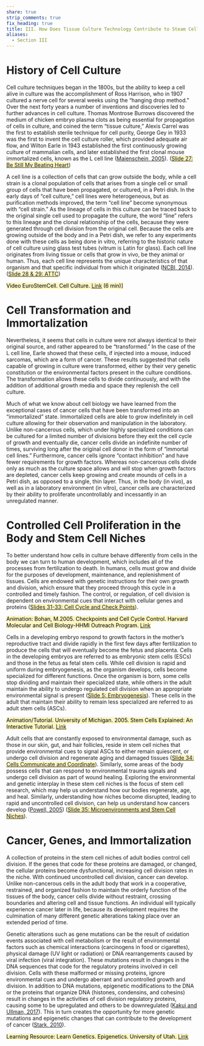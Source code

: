 ```yaml
---
share: true
strip_comments: true
fix_heading: true
title: III. How Does Tissue Culture Technology Contribute to Steam Cell Research (SCR)?
aliases:
  - Section III
---
```

# History of Cell Culture

Cell culture techniques began in the 1800s, but the ability to keep a cell alive in culture was the accomplishment of Ross Harrison, who in 1907 cultured a nerve cell for several weeks using the “hanging drop method.” Over the next forty years a number of inventions and discoveries led to further advances in cell culture. Thomas Montrose Burrows discovered the medium of chicken embryo plasma clots as being essential for propagation of cells in culture, and coined the term “tissue culture,” Alexis Carrel was the first to establish sterile technique for cell purity, George Gey in 1933 was the first to invent the cell culture roller, which provided adequate air flow, and Wilton Earle in 1943 established the first continuously growing culture of mammalian cells, and later established the first clonal mouse immortalized cells, known as the L cell line ([Maienschein, 2005](http://www.amazon.com/Whose-View-Life-Embryos-Cloning/dp/0674017668)). (<mark style="background: #FFF3A3A6;">[Slide 27: Be Still My Beating Heart](http://stemcellcurriculum.org/slidesets.html)</mark>)

A cell line is a collection of cells that can grow outside the body, while a cell strain is a clonal population of cells that arises from a single cell or small group of cells that have been propagated, or cultured, in a Petri dish. In the early days of “cell culture,” cell lines were heterogeneous, but as purification methods improved, the term “cell line” become synonymous with “cell strain.” As the lineage of cells in this culture can be traced back to the original single cell used to propagate the culture, the word “line” refers to this lineage and the clonal relationship of the cells, because they were generated through cell division from the original cell. Because the cells are growing outside of the body and in a Petri dish, we refer to any experiments done with these cells as being done in vitro, referring to the historic nature of cell culture using glass test tubes (vitrum is Latin for glass). Each cell line originates from living tissue or cells that grow in vivo, be they animal or human. Thus, each cell line represents the unique characteristics of that organism and that specific individual from which it originated ([NCBI, 2014](http://pubmedcommonsblog.ncbi.nlm.nih.gov/2014/05/16/spotlight-on-amanda-capes-davis-setting-the-cell-line-record-straight/)). (<mark style="background: #FFF3A3A6;">[Slide 28 & 29: ATTC](http://stemcellcurriculum.org/slidesets.html)</mark>)

<mark style="background: #FFF3A3A6;">Video EuroStemCell. Cell Culture. [Link](http://www.eurostemcell.org/films) (6 min)]</mark>

# Cell Transformation and Immortalization

Nevertheless, it seems that cells in culture were not always identical to their original source, and rather appeared to be “transformed.” In the case of the L cell line, Earle showed that these cells, if injected into a mouse, induced sarcomas, which are a form of cancer. These results suggested that cells capable of growing in culture were transformed, either by their very genetic constitution or the environmental factors present in the culture conditions. The transformation allows these cells to divide continuously, and with the addition of additional growth media and space they replenish the cell culture.

Much of what we know about cell biology we have learned from the exceptional cases of cancer cells that have been transformed into an “immortalized” state. Immortalized cells are able to grow indefinitely in cell culture allowing for their observation and manipulation in the laboratory. Unlike non-cancerous cells, which under highly specialized conditions can be cultured for a limited number of divisions before they exit the cell cycle of growth and eventually die, cancer cells divide an indefinite number of times, surviving long after the original cell donor in the form of “immortal cell lines.” Furthermore, cancer cells ignore “contact inhibition” and have fewer requirements for growth factors. Whereas non-cancerous cells divide only as much as the culture space allows and will stop when growth factors are depleted, cancer cells keep growing and create mounds of cells in a Petri dish, as opposed to a single, thin layer. Thus, in the body (in vivo), as well as in a laboratory environment (in vitro), cancer cells are characterized by their ability to proliferate uncontrollably and incessantly in an unregulated manner.

# Controlled Cell Proliferation in the Body and Stem Cell Niches

To better understand how cells in culture behave differently from cells in the body we can turn to human development, which includes all of the processes from fertilization to death. In humans, cells must grow and divide for the purposes of development, maintenance, and replenishment of tissues. Cells are endowed with genetic instructions for their own growth and division, which ensure that they proceed through this cycle in a controlled and timely fashion. The control, or regulation, of cell division is dependent on environmental cues that interact with cellular genes and proteins (<mark style="background: #FFF3A3A6;">[Slides 31-33: Cell Cycle and Check Points](http://stemcellcurriculum.org/slidesets.html)</mark>).

<mark style="background: #FFF3A3A6;">Animation: Bohan, M.2005. Checkpoints and Cell Cycle Control. Harvard Molecular and Cell Biology-HHMI Outreach Program. [Link](https://lifesciencesoutreach.fas.harvard.edu/biology-cancer-animations)</mark>

Cells in a developing embryo respond to growth factors in the mother’s reproductive tract and divide rapidly in the first few days after fertilization to produce the cells that will eventually become the fetus and placenta. Cells in the developing embryos are referred to as embryonic stem cells (ESCs) and those in the fetus as fetal stem cells. While cell division is rapid and uniform during embryogenesis, as the organism develops, cells become specialized for different functions. Once the organism is born, some cells stop dividing and maintain their specialized state, while others in the adult maintain the ability to undergo regulated cell division when an appropriate environmental signal is present (<mark style="background: #FFF3A3A6;">[Slide 5: Embryogenesis](http://stemcellcurriculum.org/slidesets.html)</mark>). These cells in the adult that maintain their ability to remain less specialized are referred to as adult stem cells (ASCs).

<mark style="background: #FFF3A3A6;">Animation/Tutorial. University of Michigan. 2005. Stem Cells Explained: An Interactive Tutorial. [Link](http://www.stemcellresearch.umich.edu/overview/tutorial.html)</mark>

Adult cells that are constantly exposed to environmental damage, such as those in our skin, gut, and hair follicles, reside in stem cell niches that provide environmental cues to signal ASCs to either remain quiescent, or undergo cell division and regenerate aging and damaged tissues (<mark style="background: #FFF3A3A6;">[Slide 34: Cells Communicate and Coordinate](http://stemcellcurriculum.org/slidesets.html)</mark>). Similarly, some areas of the body possess cells that can respond to environmental trauma signals and undergo cell division as part of wound healing. Exploring the environmental and genetic interplay in these stem cell niches is the focus of stem cell research, which may help us understand how our bodies regenerate, age, and heal. Similarly, understanding how niches become disrupted, leading to rapid and uncontrolled cell division, can help us understand how cancers develop ([Powell, 2005](http://stemcellcurriculum.org/slidesets.html)) (<mark style="background: #FFF3A3A6;">[Slide 35: Microenvironments and Stem Cell Niches](http://stemcellcurriculum.org/slidesets.html)</mark>).


# Cancer, Genes, and Immortalization

A collection of proteins in the stem cell niches of adult bodies control cell division. If the genes that code for these proteins are damaged, or changed, the cellular proteins become dysfunctional, increasing cell division rates in the niche. With continued uncontrolled cell division, cancer can develop. Unlike non-cancerous cells in the adult body that work in a cooperative, restrained, and organized fashion to maintain the orderly function of the tissues of the body, cancer cells divide without restraint, crossing boundaries and altering cell and tissue functions. An individual will typically experience cancer later in life, because its development requires the culmination of many different genetic alterations taking place over an extended period of time.

Genetic alterations such as gene mutations can be the result of oxidation events associated with cell metabolism or the result of environmental factors such as chemical interactions (carcinogens in food or cigarettes), physical damage (UV light or radiation) or DNA rearrangements caused by viral infection (viral integration). These mutations result in changes in the DNA sequences that code for the regulatory proteins involved in cell division. Cells with these malformed or missing proteins, ignore environmental cues and undergo aberrant and uncontrolled growth and division. In addition to DNA mutations, epigenetic modifications to the DNA or the proteins that organize DNA (histones, condensins, and cohesins) result in changes in the activities of cell division regulatory proteins, causing some to be upregulated and others to be downregulated ([Kakui and Ullman, 2017](http://science.sciencemag.org/content/356/6344/1233.full)). This in turn creates the opportunity for more genetic mutations and epigenetic changes that can contribute to the development of cancer ([Stark, 2010](http://www.ncbi.nlm.nih.gov/pmc/articles/PMC2830163/)).

<mark style="background: #FFF3A3A6;">Learning Resource: Learn Genetics. Epigenetics. University of Utah. [Link](http://learn.genetics.utah.edu/content/epigenetics/)</mark>
